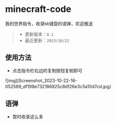 # minecraft-code
我的世界指令，收录kk键盘的语弹，欢迎推送
> - 更新版本：`0.1`
> - 最近更新：`2023/10/22`
## 使用方法
- 点击指令栏右边的复制按钮复制即可

![img](Screenshot_2023-10-22-16-052589_df198e732186825c8df26e3c5a10d7cd.jpg）
## 语弹
- 暂时收录这么多
